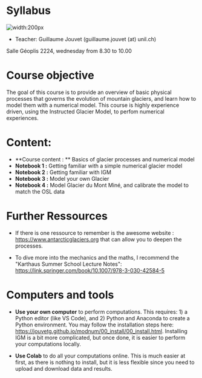 
# Syllabus

 ![width:200px](00_cours/fig/rhone-mod.png)

- Teacher: Guillaume Jouvet (guillaume.jouvet (at) unil.ch) 

Salle Géoplis 2224, wednesday from 8.30 to 10.00

# Course objective

The goal of this course is to provide an overview of basic physical processes that governs the evolution of mountain glaciers, and learn how to model them with a numerical model. This course is highly experience driven, using the Instructed Glacier Model, to perfom numerical experiences.

# Content:

- **Course content : ** Basics of glacier processes and numerical model
- **Notebook 1 :** Getting familiar with a simple numerical glacier model
- **Notebook 2 :** Getting familiar with IGM
- **Notebook 3 :** Model your own Glacier
- **Notebook 4 :** Model Glacier du Mont Miné, and calibrate the model to match the OSL data

# Further Ressources

- If there is one ressource to remember is the awesome website : https://www.antarcticglaciers.org that can allow you to deepen the processes.

- To dive more into the mechanics and the maths, I recommend the "Karthaus Summer School Lecture Notes": https://link.springer.com/book/10.1007/978-3-030-42584-5

# Computers and tools

- **Use your own computer** to perform computations. This requires: 1) a Python editor (like VS Code), and 2) Python and Anaconda to create a Python environment. You may follow the installation steps here: https://jouvetg.github.io/modnum/00_install/00_install.html. Installing IGM is a bit more complicated, but once done, it is easier to perform your computations locally.

- **Use Colab** to do all your computations online. This is much easier at first, as there is nothing to install, but it is less flexible since you need to upload and download data and results.

